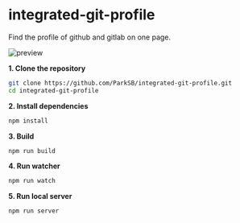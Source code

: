 # integrated-git-profile
Find the profile of github and gitlab on one page.

![preview](https://i.imgur.com/0sBFBzV.png)

**1. Clone the repository**
```bash
git clone https://github.com/ParkSB/integrated-git-profile.git
cd integrated-git-profile
```

**2. Install dependencies**
```bash
npm install
```

**3. Build**
```bash
npm run build
```

**4. Run watcher**
```bash
npm run watch
```

**5. Run local server**
```bash
npm run server
```